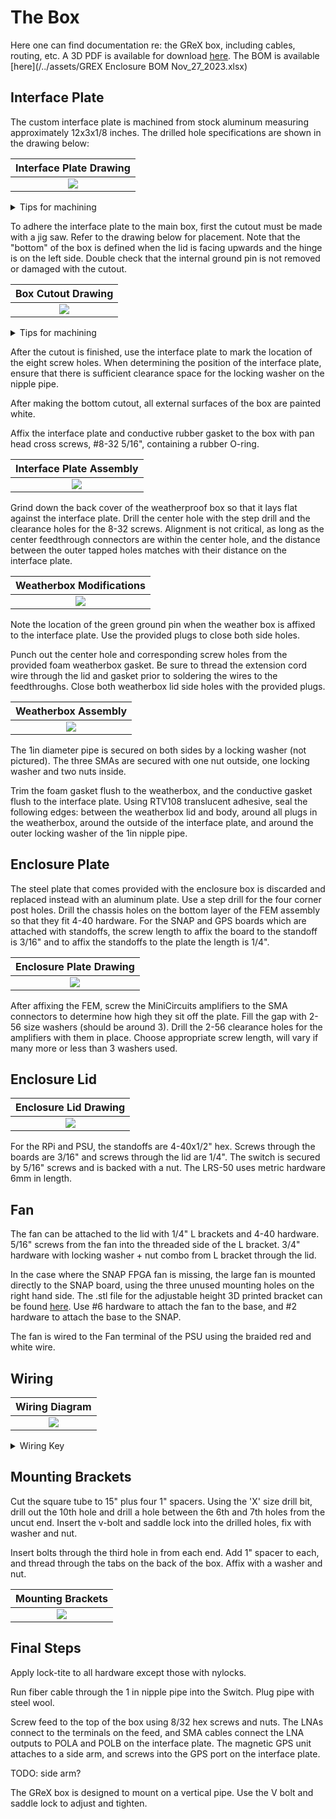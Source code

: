 # The Box

Here one can find documentation re: the GReX box, including cables, 
routing, etc. A 3D PDF is available for download [here](/../assets/THE_BOX_2023Nov27.pdf).
The BOM is available [here](/../assets/GREX Enclosure BOM Nov_27_2023.xlsx)

## Interface Plate

The custom interface plate is machined from stock aluminum
measuring approximately 12x3x1/8 inches. The drilled hole specifications are shown in the drawing below:

|        Interface Plate Drawing        |
|:-------------------------------------:|
| ![](/../assets/End_Plate_Drawing.jpg) |

<details>
<summary>Tips for machining</summary>
The drilled holes are measured such that the stock size does not 
need to be precise. This plate will later be used to mark the corresponding 
holes on the main box, so the outer eight holes could be measured from 
all four sides. We assume the long edges arrive machined parallel. Note that the 
eight tapped holes around the perimeter of the 
piece should first be drilled with a #29 bit. After aligning
the plate and marking the bottom of the box, the holes are re-drilled
using the specified #18 bit.

</details>

To adhere the interface plate to the main box, first the
cutout must be made with a jig saw. Refer to the drawing below
for placement. Note that the "bottom" of the box is defined when 
the lid is facing upwards and the hinge is on the left side. 
Double check that the internal ground pin is not removed or damaged with the cutout.

|        Box Cutout Drawing         |
|:---------------------------------:|
 | ![](/../assets/Bottom_cutout.jpg) |

<details>
<summary>Tips for machining</summary>
After marking the box according to the above drawing, we marked four points: one
inside each corner of the cutout, offset 3/8" from the edge. We drilled 3/4" holes
at each point, which served as entry points for the jigsaw blade (20 TPI, no 
oscillation). File generously to remove sharp edges.
</details>

After the cutout is finished, use the interface plate to mark
the location of the eight screw holes. When determining the position
of the interface plate, ensure that there is sufficient clearance space
for the locking washer on the nipple pipe.

After making the bottom cutout, all external surfaces of the box are painted white.

Affix the interface plate and conductive rubber gasket to the box with pan head cross
screws, #8-32 5/16", containing a rubber O-ring.

|        Interface Plate Assembly        |
|:--------------------------------------:|
| ![](/../assets/Exploded_interface.jpg) |

Grind down the back cover of the weatherproof box so that it lays
flat against the interface plate. Drill the center hole with the 
step drill and the clearance holes for the 8-32 screws. Alignment is 
not critical, as long as the center feedthrough connectors are within the center hole,
and the distance between the outer tapped holes matches with their distance
on the interface plate. 

|   Weatherbox Modifications     |
|:------------------------------:|
| ![](/../assets/weatherbox.jpg) |

Note the location of the green ground pin when the
weather box is affixed to the interface plate. Use the provided plugs
to close both side holes. 

Punch out the center hole and corresponding screw holes from the provided
 foam weatherbox gasket. Be sure to thread the extension cord wire through the
 lid and gasket prior to soldering the wires to the feedthroughs. Close both
 weatherbox lid side holes with the provided plugs. 

|           Weatherbox Assembly           |
|:---------------------------------------:|
| ![](/../assets/weatherbox_exploded.jpg) |

The 1in diameter pipe is secured on both sides by a locking washer (not pictured).
The three SMAs are secured with one nut outside, one locking washer and two nuts
inside. 

Trim the foam gasket flush to the weatherbox, and the conductive gasket 
flush to the interface plate. Using RTV108 translucent adhesive, 
seal the following edges: between the weatherbox lid and body, around all plugs
in the weatherbox, around the outside of the interface plate, and around the outer
locking washer of the 1in nipple pipe.

## Enclosure Plate

The steel plate that comes provided with the enclosure box is discarded and
replaced instead with an aluminum plate. Use a step drill for the four corner
post holes. Drill the chassis holes on the bottom layer of the FEM assembly
so that they fit 4-40 hardware. For the SNAP and GPS boards which are attached 
with standoffs, the screw length to affix the board to the standoff is 3/16"
and to affix the standoffs to the plate the length is 1/4".

|           Enclosure Plate Drawing           |
|:-------------------------------------------:|
| ![](/../assets/Enclosure_plate_drawing.png) |

After affixing the FEM, screw the MiniCircuits amplifiers to the SMA connectors 
to determine how high they sit off the plate. Fill the gap with 2-56 size
washers (should be around 3). Drill the 2-56 clearance holes for the amplifiers
with them in place. Choose appropriate screw length, will vary if many more or less 
than 3 washers used.

<!--- If the SNAP is being inserted 'upside-down' in order to incorporate a heat sink
between the SNAP FPGA and aluminum plate, the following drawing should be used
instead:

|           Plate with Heat Sink           |
|:----------------------------------------:|
| ![](/../assets/future_plate_drawing.jpg) |

TODO: Info on the heatsink will go here. Note on the difference in standoff height
with this addition.

TODO: Info on thermally coupling the plate to the box will go here: 0.9 in 
separation, possibly aluminum channel sandwiched with adhesive thermal pads. --->

## Enclosure Lid

<!--- The lid is best drilled in the open position from the inside, so that more
precise measurements can be made from the inner wall of the lid edge. --->

|      Enclosure Lid Drawing      |
|:-------------------------------:|
| ![](/../assets/Lid_Drawing.jpg) |

For the RPi and PSU, the standoffs are 4-40x1/2" hex. Screws through the boards 
are 3/16" and screws through the lid are 1/4". The switch is secured by
5/16" screws and is backed with a nut. The LRS-50 uses metric hardware 6mm in length.

## Fan

The fan can be attached to the lid with 1/4" L brackets and 4-40 hardware. 5/16" screws 
from the fan into the threaded side of the L bracket. 3/4" hardware with locking
washer + nut combo from L bracket through the lid.

In the case where the SNAP FPGA fan is missing, the large fan is mounted directly
to the SNAP board, using the three unused mounting holes on the right hand side. 
The .stl file for the adjustable height 3D printed bracket can be found [here](/../assets/base2.STL). Use #6 hardware to 
attach the fan to the base, and #2 hardware to attach the base to the SNAP. 

The fan is wired to the Fan terminal of the PSU using the braided red and white wire.

## Wiring

|         Wiring Diagram          |
|:-------------------------------:|
| ![](/../assets/GReX_wiring.png) |

<details>
<summary>Wiring Key</summary>
* Valon
  * Red/white braided wire from +6Vdc to 'Valon' terminal of PSU
  * 086-3SMR+ cable from Source 1 SMA to top middle FEM
  * 086-8SMR+ cable from Ext Ref SMA to top left GPS
  * 086-12SMRSM+ cable from Source 2 SMA to 4th from right SNAP
* FEM
  * 086-24SMRSM+ cable from top left to POL A on interface
  * 086-24SMRSM+ cable from top right to POL B on interface
  * 4 port terminal (splice to red/white braided wire) to FEM terminal of PSU
  * 4 port terminal (splice to blue/green wire) to TXD, RXD terminal of RPi
  * 086-4 or 086-3SM+ cable from bottom left amp to 6th from left SNAP
  * Red/white braided wire from bottom left amp to RPi terminal PSU
  * 086-4 or 086-3SM+ cable from bottom right amp to 9th from left SNAP
  * Red/white braided wire from bottom right amp to RPi terminal PSU
* GPS
  * 086-15SMRSM+ cable from top right to 2nd from right SNAP
  * 086-15SMRSM+ cable from bottom SMA to GPS on interface
  * Power plug to Fan terminal of PSU
* SNAP
  * 18 gauge red/black pair from 6 pin power plug to SNAP terminal of PSU
  * P1, P2 to SFP+ 1,2 on Switch
* Switch
  * Power plug to Switch terminal of PSU
  * Ethernet cable from PoE In to bottom left ethernet plug of RPi
* LRS-50
  * 18 gauge red/black pair from V-, V+ to GND, 12V terminal of PSU
  * Black, white wire (16 gauge bundle) from L, N to H, N feedthroughs on interface
  * Green cable (16 gauge bundle) from GND to bottom ground pin
  * 16 gauge green cable from lid ground pin to bottom ground pin
* RPi
  * Red/white braided wire from 5V, GND terminal to RPi terminal of PSU
  * Red/white braided wire from IO20, GND terminal to SW, GND of PSU
</details>

## Mounting Brackets

Cut the square tube to 15" plus four 1" spacers. Using the 'X' size drill bit,
drill out the 10th hole and drill a hole between the 6th and 7th holes from the
uncut end. Insert the v-bolt and saddle lock into the drilled holes, fix 
with washer and nut.

Insert bolts through the third hole in from each end. Add 1" spacer to each,
and thread through the tabs on the back of the box. Affix with a washer
and nut.

|     Mounting Brackets      |
|:--------------------------:|
| ![](/../assets/mounts.png) |

## Final Steps

Apply lock-tite to all hardware except those with nylocks.

Run fiber cable through the 1 in nipple pipe into the Switch. Plug pipe
with steel wool.

Screw feed to the top of the box using 8/32 hex screws and nuts. The LNAs 
connect to the terminals on the feed, and  SMA cables connect the LNA outputs to 
POLA and POLB on the interface plate. The magnetic GPS unit
attaches to a side arm, and screws into the GPS port on the interface plate.

TODO: side arm?

The GReX box is designed to mount on a vertical pipe. Use the V bolt and
saddle lock to adjust and tighten.

